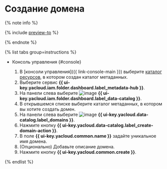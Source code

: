 # Создание домена


{% note info %}

{% include [preview-tp](../../../_includes/preview-tp.md) %}

{% endnote %}


{% list tabs group=instructions %}

- Консоль управления {#console}

  1. В [консоли управления]({{ link-console-main }}) выберите [каталог ресурсов](../../../resource-manager/concepts/resources-hierarchy.md#folder), в котором создан каталог метаданных.
  1. Выберите сервис **{{ ui-key.yacloud.iam.folder.dashboard.label_metadata-hub }}**.
  1. Hа панели слева выберите ![image](../../../_assets/console-icons/folder-magnifier.svg) **{{ ui-key.yacloud.iam.folder.dashboard.label_data-catalog }}**.
  1. В открывшемся списке выберите каталог метаданных, в котором вы хотите создать домен.
  1. На панели слева выберите ![image](../../../_assets/console-icons/globe.svg) **{{ ui-key.yacloud.data-catalog.label_domains }}**.
  1. Нажмите кнопку **{{ ui-key.yacloud.data-catalog.label_create-domain-action }}**.
  1. В поле **{{ ui-key.yacloud.common.name }}** задайте уникальное имя домена.
  1. (Опционально) Добавьте описание домена.
  1. Нажмите кнопку **{{ ui-key.yacloud.common.create }}**.

{% endlist %}
